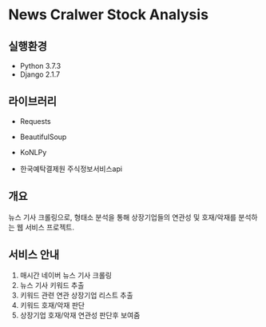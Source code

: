 # News Cralwer Stock Analysis

## 실행환경
- Python 3.7.3
- Django 2.1.7

## 라이브러리
- Requests
- BeautifulSoup
- KoNLPy

- 한국예탁결제원 주식정보서비스api

## 개요
뉴스 기사 크롤링으로, 형태소 분석을 통해 상장기업들의 연관성 및 호재/악재를 분석하는 웹 서비스 프로젝트.

## 서비스 안내
1. 매시간 네이버 뉴스 기사 크롤링
2. 뉴스 기사 키워드 추출
3. 키워드 관련 연관 상장기업 리스트 추출
4. 키워드 호재/악재 판단
5. 상장기업 호재/악재 연관성 판단후 보여줌  
